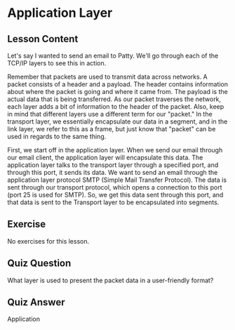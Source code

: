 # Application Layer

## Lesson Content

Let's say I wanted to send an email to Patty. We'll go through each of the TCP/IP layers to see this in action.

Remember that packets are used to transmit data across networks. A packet consists of a header and a payload. The header contains information about where the packet is going and where it came from. The payload is the actual data that is being transferred. As our packet traverses the network, each layer adds a bit of information to the header of the packet. Also, keep in mind that different layers use a different term for our "packet." In the transport layer, we essentially encapsulate our data in a segment, and in the link layer, we refer to this as a frame, but just know that "packet" can be used in regards to the same thing.

First, we start off in the application layer. When we send our email through our email client, the application layer will encapsulate this data. The application layer talks to the transport layer through a specified port, and through this port, it sends its data. We want to send an email through the application layer protocol SMTP (Simple Mail Transfer Protocol). The data is sent through our transport protocol, which opens a connection to this port (port 25 is used for SMTP). So, we get this data sent through this port, and that data is sent to the Transport layer to be encapsulated into segments.

## Exercise

No exercises for this lesson.

## Quiz Question

What layer is used to present the packet data in a user-friendly format?

## Quiz Answer

Application
